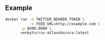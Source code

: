 ## Example

```bash
docker run -e TWITTER_BEARER_TOKEN \
           -e FEED_URL=http://example.com \
	   -p 8080:8080 \
	   venkytv/rss-atlasobscura:latest
```
